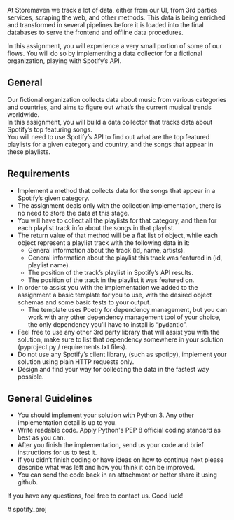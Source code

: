 At Storemaven we track a lot of data, either from our UI, from 3rd parties services, scraping the web, and other methods. This data is being enriched and transformed in several pipelines before it is loaded into the final databases to serve the frontend and offline data procedures.

In this assignment, you will experience a very small portion of some of our flows. You will do so by implementing a data collector for a fictional organization, playing with Spotify’s API.

## General
Our fictional organization collects data about music from various categories and countries, and aims to figure out what’s the current musical trends worldwide.  
In this assignment, you will build a data collector that tracks data about Spotify’s top featuring songs.  
You will need to use Spotify’s API to find out what are the top featured playlists for a given category and country, and the songs that appear in these playlists.  
  
## Requirements
* Implement a method that collects data for the songs that appear in a Spotify’s given category.  
* The assignment deals only with the collection implementation, there is no need to store the data at this stage.  
* You will have to collect all the playlists for that category, and then for each playlist track info about the songs in that playlist.  
* The return value of that method will be a flat list of object, while each object represent a playlist track with the following data in it:  
  * General information about the track (id, name, artists). 
  * General information about the playlist this track was featured in (id, playlist name). 
  * The position of the track’s playlist in Spotify’s API results. 
  * The position of the track in the playlist it was featured on. 
* In order to assist you with the implementation we added to the assignment a basic template for you to use, with the desired object schemas and some basic tests to your output. 
  * The template uses Poetry for dependency management, but you can work with any other dependency management tool of your choice, the only dependency you’ll have to install is “pydantic”. 
* Feel free to use any other 3rd party library that will assist you with the solution, make sure to list that dependency somewhere in your solution (pyproject.py / requirements.txt files). 
* Do not use any Spotify’s client library, (such as spotipy), implement your solution using plain HTTP requests only.  
* Design and find your way for collecting the data in the fastest way possible.  

## General Guidelines
* You should implement your solution with Python 3. Any other implementation detail is up to you.  
* Write readable code. Apply Python's PEP 8 official coding standard as best as you can.  
* After you finish the implementation, send us your code and brief instructions for us to test it.  
* If you didn’t finish coding or have ideas on how to continue next please describe what was left and how you think it can be improved.  
* You can send the code back in an attachment or better share it using github.  
  
If you have any questions, feel free to contact us. Good luck! 
 							
						 					
				
			
		
#   s p o t i f y _ p r o j  
 